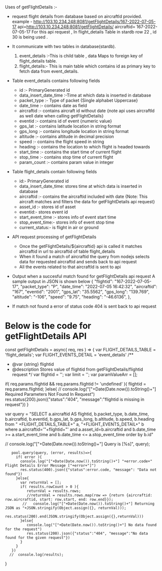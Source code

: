 Uses of getFlightDetails :-

* request flight details from database based on aircraftId provided.
  example - http://103.10.234.248:8081/getFlightDetails/167-2022-07-05-17
   api=http://103.10.234.248:8081/getFlightDetails/
   aircraftid= 167-2022-07-05-17
   For this api request , In flight_details Table in stardb  row 22 , id 30 is being used .
* It communicate with two tables in database(stardb).
   1. event_details :-This is child  table , data Maps to foreign key of flight_details table. 
   2. flight_details:- This is main table which contains id as primary key  to fetch data from event_details.

* Table event_details contains following fields 
   * id :- PrimaryGenerated id
   * data_insert_date_time :-Time at which data is inserted in database
   * packet_type :- Type of packet {Single alphabet Uppercase}
   * date_time :- contains date as field 
   * aircraftid :- contains aircraft id without date
      {note api uses aircraftId as well date when calling getFlightDetails}
   * eventid :- contains id of event {numeric value}
   * gps_lat :- contains  latitude location in string format
   * gps_long :- contains longitude location in string format
   * altitude :- contains altitude  in decimal precision
   * speed :- contains the flight speed in string 
   * heading :- contains the location to which flight is headed towards 
   * start_time :- contains the start time of current flight
   * stop_time :- contains stop time of current flight
   * param_count :- contains param value in  integer
   
* Table flight_details contain following fields 
  * id:- PrimaryGenerated id 
  * data_insert_date_time: stores time at which data is inserted in database
  * aircraftid :- contains the aircraftid included with date 
     {Note: This aircraft matches and filters the data for getFlightDetails api request}
  * asset_id :- stores id of asset 
  * eventid:- stores event id
  * start_event_time :- stores info of event start time
  * stop_event_time:- stores info of event stop time 
  * current_status:- is flight in air or ground 


* API request processing of getFlightDetails 
  * Once the getFlightDetails/${aircraftid} api is called it matches aircraftid in url to aircraftid of table flight_details 
  * When it found a match of aircraftid the query from nodejs selects data for requested aircraftid and sends back to api request 
  * All the events related to that aircraftId is sent to api 

* Output when a succesful match found for getFlightDetails api request 
  A sample output in JSON is shown below 
{
  "flightid": "167-2022-07-05-17",
  "packet_type": "P",
  "date_time": "2022-07-05 16:42:32",
  "aircraftid": "167",
  "eventid": "2001",
  "gps_lat": "35.5562",
  "gps_long": "139.769",
  "altitude": "-106",
  "speed": "9.75",
  "heading": "-46.6136",
  },
* If match not found a error of status code 404 is sent back to api request




 #      Below is the code for getFlightDetails API 
 

 const getFlightDetails = async( req, res ) => {
  var FLIGHT_DETAILS_TABLE = 'flight_details';
  var FLIGHT_EVENTS_DETAIL = 'event_details'
/**
 * @var {string} flightid
 * @description Stores value of flightid from getFlightDetails/flightid request 
 */
  var flightid      = '';
  var limit         = '';
  var paramValueArr = [];

  if( req.params.flightid && req.params.flightid != 'undefined' ){
     flightid = req.params.flightid;
  }else{
   //   console.log("["+Date(Date.now()).toString()+"] Required Parameters Not Found In Request")
     res.status(200).json({"status":"404", "message":"flightid is missing in request"})
  }

  var query = "SELECT a.aircraftid AS flightid, b.packet_type, b.date_time, b.aircraftid, b.eventid, b.gps_lat, b.gps_long, b.altitude, b.speed, b.heading  from "
  +FLIGHT_DETAILS_TABLE+" a, "+FLIGHT_EVENTS_DETAIL+" b where a.aircraftid='"+flightid+"' and a.asset_id=b.aircraftid and b.date_time >= a.start_event_time and b.date_time <= a.stop_event_time order by b.id"

  
//   console.log("["+Date(Date.now()).toString()+"] Query is [%s]", query);
      
       pool.query(query, (error, results)=>{
         if( error ){
           console.log("["+Date(Date.now()).toString()+"] "+error.code+" Flight Details Error Message ["+error+"]")
           res.status(400).json({"status":error.code, "message": "Data not found"})
         }else{
           var returnVal = [];
           if( results.rowCount > 0 ){
              returnVal = results.rows;
              //returnVal = results.rows.map(row => {return {aircraftid: row.aircraftid, start: row.start, end: row.end}});
            //   console.log("["+Date(Date.now()).toString()+"] Returning JSON as "+JSON.stringify(Object.assign({}, returnVal)));
              res.status(200).end(JSON.stringify(Object.assign({},returnVal)))
           }else{
              console.log("["+Date(Date.now()).toString()+"] No data found for the request")
              res.status(200).json({"status":"404", "message":"No data found for the given request"})
           }
         }
       })
      //  console.log(results);
}

